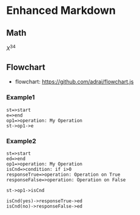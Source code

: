 

# Enhanced Markdown 

## Math

$X^{34}$


## Flowchart

* flowchart: https://github.com/adrai/flowchart.js

### Example1

```flow
st=>start
e=>end
op1=>operation: My Operation
st->op1->e
```

### Example2

```flow
st=>start
ed=>end
op1=>operation: My Operation
isCnd=>condition: if i>0
responseTrue=>operation: Operation on True
responseFalse=>operation: Operation on False

st->op1->isCnd

isCnd(yes)->responseTrue->ed
isCnd(no)->responseFalse->ed
